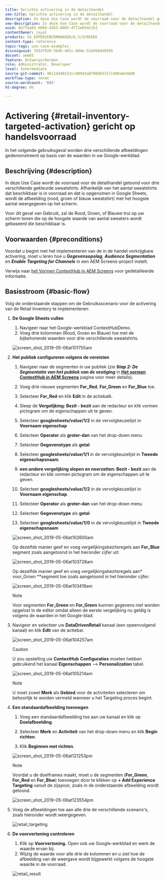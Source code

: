 ```yaml
---
title: Gerichte activering in de detailhandel
seo-title: Gerichte activering in de detailhandel
description: In deze Use Case wordt de voorraad voor de detailhandel getoond voor drie verschillende gekleurde sweatshirts. Afhankelijk van het aantal sweatshirts dat beschikbaar is in voorraad en dat is opgenomen in Google Sheets, wordt de afbeelding (rood, groen of blauw sweatshirt) met het hoogste aantal weergegeven op het scherm.
seo-description: In deze Use Case wordt de voorraad voor de detailhandel getoond voor drie verschillende gekleurde sweatshirts. Afhankelijk van het aantal sweatshirts dat beschikbaar is in voorraad en dat is opgenomen in Google Sheets, wordt de afbeelding (rood, groen of blauw sweatshirt) met het hoogste aantal weergegeven op het scherm.
uuid: 8e7faa65-b004-42b3-8865-4f71eb5dc1b1
contentOwner: jsyal
products: SG_EXPERIENCEMANAGER/6.5/SCREENS
content-type: reference
topic-tags: use-case-examples
discoiquuid: 70147920-5bdb-401c-884e-51d268d40585
docset: aem65
feature: Ontwerpschermen
role: Administrator, Developer
level: Intermediate
source-git-commit: 4611dd40153ccd09d3a0796093157cd09a8e5b80
workflow-type: tm+mt
source-wordcount: '693'
ht-degree: 0%

---
```



# Activering {#retail-inventory-targeted-activation} gericht op handelsvoorraad

In het volgende gebruiksgeval worden drie verschillende afbeeldingen gedemonstreerd op basis van de waarden in uw Google-werkblad.

## Beschrijving {#description}

In deze Use Case wordt de voorraad voor de detailhandel getoond voor drie verschillende gekleurde sweatshirts. Afhankelijk van het aantal sweatshirts dat beschikbaar is in voorraad en dat is opgenomen in Google Sheets, wordt de afbeelding (rood, groen of blauw sweatshirt) met het hoogste aantal weergegeven op het scherm.

Voor dit geval van Gebruik, zal de Rood, Groen, of Blauwe trui op uw scherm tonen die op de hoogste waarde van aantal sweaters wordt gebaseerd die beschikbaar is.

## Voorwaarden {#preconditions}

Voordat u begint met het implementeren van de in de handel verkrijgbare activering, moet u leren hoe u ***Gegevensopslag***, ***Audience Segmentation*** en ***Enable Targeting for Channels*** in een AEM Screens-project instelt.

Verwijs naar [het Vormen ContextHub in AEM Screens](configuring-context-hub.md) voor gedetailleerde informatie.

## Basisstroom {#basic-flow}

Volg de onderstaande stappen om de Gebruiksscenario voor de activering van de Retail Inventory te implementeren:

1. **De Google Sheets vullen**

   1. Navigeer naar het Google-werkblad ContextHubDemo.
   1. Voeg drie kolommen (Rood, Groen en Blauw) toe met de bijbehorende waarden voor drie verschillende sweatshirts.

   ![screen_shot_2019-05-06at101755am](assets/screen_shot_2019-05-06at101755am.png)

1. **Het publiek configureren volgens de vereisten**

   1. Navigeer naar de segmenten in uw publiek (zie ***Stap 2: De Segmentatie van het publiek van de vestiging*** in **[Het vormen ContextHub in AEM Screens](configuring-context-hub.md)** pagina voor meer details).

   1. Voeg drie nieuwe segmenten **For_Red**, **For_Green** en **For_Blue** toe.

   1. Selecteer **For_Red** en klik **Edit** in de actiebalk.

   1. Sleep de **Vergelijking: Bezit - bezit** aan de redacteur en klik vormen pictogram om de eigenschappen uit te geven.
   1. Selecteer **googlesheets/value/1/2** in de vervolgkeuzelijst in **Voornaam eigenschap**

   1. Selecteer **Operator** als **groter-dan** van het drop-down menu

   1. Selecteer **Gegevenstype** als **getal**

   1. Selecteer **googlesheets/value/1/1** in de vervolgkeuzelijst in **Tweede eigenschapsnaam**.

   1. **een andere vergelijking slepen en neerzetten: Bezit - bezit** aan de redacteur en klik vormen pictogram om de eigenschappen uit te geven.
   1. Selecteer **googlesheets/value/1/2** in de vervolgkeuzelijst in **Voornaam eigenschap**.

   1. Selecteer **Operator** als **groter-dan** van het drop-down menu

   1. Selecteer **Gegevenstype** als **getal**

   1. Selecteer **googlesheets/value/1/0** in de vervolgkeuzelijst in **Tweede eigenschapsnaam**

   ![screen_shot_2019-05-06at102600am](assets/screen_shot_2019-05-06at102600am.png)

   Op dezelfde manier geef en voeg vergelijkingsbezitsregels aan **For_Blue** segment zoals aangetoond in het hieronder cijfer uit:

   ![screen_shot_2019-05-06at103728am](assets/screen_shot_2019-05-06at103728am.png)

   Op dezelfde manier geef en voeg vergelijkingsbezitsregels aan* voor_Groen **segment toe zoals aangetoond in het hieronder cijfer:

   ![screen_shot_2019-05-06at103418am](assets/screen_shot_2019-05-06at103418am.png)

   >[!NOTE]
   >
   >Voor segmenten **For_Green** en **For_Green** kunnen gegevens niet worden opgelost in de editor omdat alleen de eerste vergelijking nu geldig is volgens de waarden in het Google-blad.

1. Navigeer en selecteer uw **DataDrivenRetail** kanaal (een opeenvolgend kanaal) en klik **Edit** van de actiebar.

   ![screen_shot_2019-05-06at104257am](assets/screen_shot_2019-05-06at104257am.png)

   >[!CAUTION]
   >
   >U zou opstelling uw **ContextHub** **Configuraties** moeten hebben gebruikend het kanaal **Eigenschappen** —> **Personalization** tabel.

   ![screen_shot_2019-05-06at105214am](assets/screen_shot_2019-05-06at105214am.png)

   >[!NOTE]
   U moet zowel **Merk** als **Gebied** voor de activiteiten selecteren om behoorlijk te worden vermeld wanneer u het Targeting proces begint.

1. **Een standaardafbeelding toevoegen**

   1. Voeg een standaardafbeelding toe aan uw kanaal en klik op **Doelafbeelding**.
   1. Selecteer **Merk** en **Activiteit** van het drop-down menu en klik **Begin richten**.

   1. Klik **Beginnen met richten**.

   ![screen_shot_2019-05-06at121253pm](assets/screen_shot_2019-05-06at121253pm.png)

   >[!NOTE]
   Voordat u de doelframes maakt, moet u de segmenten (**For_Green**, **For_Red** en **For_Blue**) toevoegen door te klikken op **+ Add Experience Targeting** vanuit de zijspoor, zoals in de onderstaande afbeelding wordt getoond.

   ![screen_shot_2019-05-06at123554pm](assets/screen_shot_2019-05-06at123554pm.png)

1. Voeg de afbeeldingen toe aan alle drie de verschillende scenario&#39;s, zoals hieronder wordt weergegeven.

   ![retail_targeting](assets/retail_targeting.gif)

1. **De voorvertoning controleren**

   1. Klik op **Voorvertoning.** Open ook uw Google-werkblad en werk de waarde ervan bij.
   1. Wijzig de waarde voor alle drie de kolommen en u ziet hoe de afbeelding van de weergave wordt bijgewerkt volgens de hoogste waarde in de voorraad.

   ![retail_result](assets/retail_result.gif)

